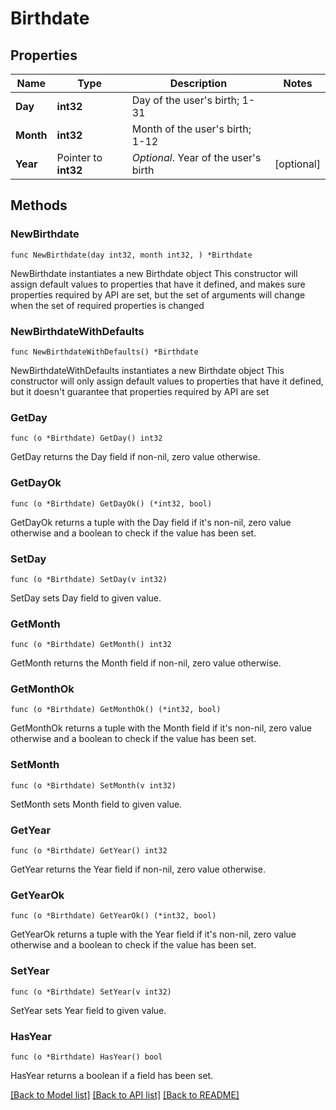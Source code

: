 # Birthdate

## Properties

Name | Type | Description | Notes
------------ | ------------- | ------------- | -------------
**Day** | **int32** | Day of the user&#39;s birth; 1-31 | 
**Month** | **int32** | Month of the user&#39;s birth; 1-12 | 
**Year** | Pointer to **int32** | *Optional*. Year of the user&#39;s birth | [optional] 

## Methods

### NewBirthdate

`func NewBirthdate(day int32, month int32, ) *Birthdate`

NewBirthdate instantiates a new Birthdate object
This constructor will assign default values to properties that have it defined,
and makes sure properties required by API are set, but the set of arguments
will change when the set of required properties is changed

### NewBirthdateWithDefaults

`func NewBirthdateWithDefaults() *Birthdate`

NewBirthdateWithDefaults instantiates a new Birthdate object
This constructor will only assign default values to properties that have it defined,
but it doesn't guarantee that properties required by API are set

### GetDay

`func (o *Birthdate) GetDay() int32`

GetDay returns the Day field if non-nil, zero value otherwise.

### GetDayOk

`func (o *Birthdate) GetDayOk() (*int32, bool)`

GetDayOk returns a tuple with the Day field if it's non-nil, zero value otherwise
and a boolean to check if the value has been set.

### SetDay

`func (o *Birthdate) SetDay(v int32)`

SetDay sets Day field to given value.


### GetMonth

`func (o *Birthdate) GetMonth() int32`

GetMonth returns the Month field if non-nil, zero value otherwise.

### GetMonthOk

`func (o *Birthdate) GetMonthOk() (*int32, bool)`

GetMonthOk returns a tuple with the Month field if it's non-nil, zero value otherwise
and a boolean to check if the value has been set.

### SetMonth

`func (o *Birthdate) SetMonth(v int32)`

SetMonth sets Month field to given value.


### GetYear

`func (o *Birthdate) GetYear() int32`

GetYear returns the Year field if non-nil, zero value otherwise.

### GetYearOk

`func (o *Birthdate) GetYearOk() (*int32, bool)`

GetYearOk returns a tuple with the Year field if it's non-nil, zero value otherwise
and a boolean to check if the value has been set.

### SetYear

`func (o *Birthdate) SetYear(v int32)`

SetYear sets Year field to given value.

### HasYear

`func (o *Birthdate) HasYear() bool`

HasYear returns a boolean if a field has been set.


[[Back to Model list]](../README.md#documentation-for-models) [[Back to API list]](../README.md#documentation-for-api-endpoints) [[Back to README]](../README.md)


